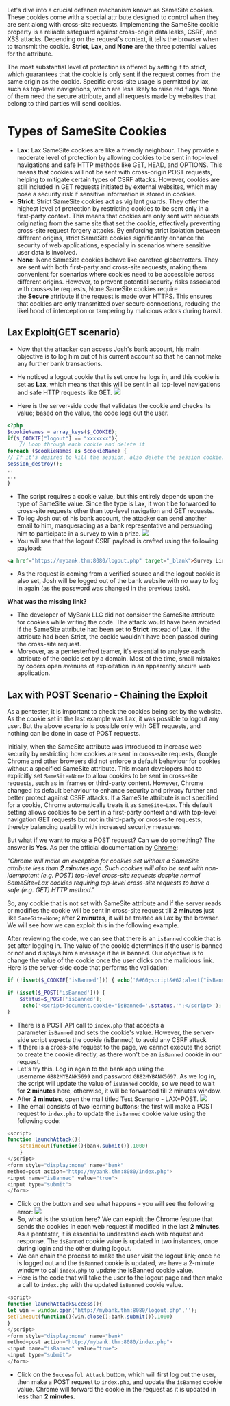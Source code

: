 Let's dive into a crucial defence mechanism known as SameSite cookies. These cookies come with a special attribute designed to control when they are sent along with cross-site requests. Implementing the SameSite cookie property is a reliable safeguard against cross-origin data leaks, CSRF, and XSS attacks. Depending on the request's context, it tells the browser when to transmit the cookie. **Strict**, **Lax**, and **None** are the three potential values for the attribute.

The most substantial level of protection is offered by setting it to strict, which guarantees that the cookie is only sent if the request comes from the same origin as the cookie. Specific cross-site usage is permitted by lax, such as top-level navigations, which are less likely to raise red flags. None of them need the secure attribute, and all requests made by websites that belong to third parties will send cookies.

# **Types of SameSite Cookies**
- **Lax**: Lax SameSite cookies are like a friendly neighbour. They provide a moderate level of protection by allowing cookies to be sent in top-level navigations and safe HTTP methods like GET, HEAD, and OPTIONS. This means that cookies will not be sent with cross-origin POST requests, helping to mitigate certain types of CSRF attacks. However, cookies are still included in GET requests initiated by external websites, which may pose a security risk if sensitive information is stored in cookies.
- **Strict**: Strict SameSite cookies act as vigilant guards. They offer the highest level of protection by restricting cookies to be sent only in a first-party context. This means that cookies are only sent with requests originating from the same site that set the cookie, effectively preventing cross-site request forgery attacks. By enforcing strict isolation between different origins, strict SameSite cookies significantly enhance the security of web applications, especially in scenarios where sensitive user data is involved.
- **None**: None SameSite cookies behave like carefree globetrotters. They are sent with both first-party and cross-site requests, making them convenient for scenarios where cookies need to be accessible across different origins. However, to prevent potential security risks associated with cross-site requests, None SameSite cookies require the **Secure** attribute if the request is made over HTTPS. This ensures that cookies are only transmitted over secure connections, reducing the likelihood of interception or tampering by malicious actors during transit.

## Lax Exploit(GET scenario)
- Now that the attacker can access Josh's bank account, his main objective is to log him out of his current account so that he cannot make any further bank transactions.
- He noticed a logout cookie that is set once he logs in, and this cookie is set as **Lax**, which means that this will be sent in all top-level navigations and safe HTTP requests like GET.
	![](Pasted%20image%2020241225165407.png)

- Here is the server-side code that validates the cookie and checks its value; based on the value, the code logs out the user.

```php
<?php
$cookieNames = array_keys($_COOKIE);
if($_COOKIE["logout"] == "xxxxxxx"){
	// Loop through each cookie and delete it
foreach ($cookieNames as $cookieName) {
// If it's desired to kill the session, also delete the session cookie.
session_destroy();
..
...
}
```

- The script requires a cookie value, but this entirely depends upon the type of SameSite value. Since the type is Lax, it won't be forwarded to cross-site requests other than top-level navigation and GET requests.
- To log Josh out of his bank account, the attacker can send another email to him, masquerading as a bank representative and persuading him to participate in a survey to win a prize.
	![](Pasted%20image%2020241225165733.png)
-  You will see that the logout CSRF payload is crafted using the following payload:
```html
<a href="https://mybank.thm:8080/logout.php" target="_blank">Survey Link!</a>
```

- As the request is coming from a verified source and the logout cookie is also set, Josh will be logged out of the bank website with no way to log in again (as the password was changed in the previous task).

**What was the missing link?**
- The developer of MyBank LLC did not consider the SameSite attribute for cookies while writing the code. The attack would have been avoided if the SameSite attribute had been set to **Strict** instead of **Lax**.  If the attribute had been Strict, the cookie wouldn't have been passed during the cross-site request.
- Moreover, as a pentester/red teamer, it's essential to analyse each attribute of the cookie set by a domain. Most of the time, small mistakes by coders open avenues of exploitation in an apparently secure web application.

## Lax with POST Scenario - Chaining the Exploit
As a pentester, it is important to check the cookies being set by the website. As the cookie set in the last example was Lax, it was possible to logout any user. But the above scenario is possible only with GET requests, and nothing can be done in case of POST requests.

Initially, when the SameSite attribute was introduced to increase web security by restricting how cookies are sent in cross-site requests, Google Chrome and other browsers did not enforce a default behaviour for cookies without a specified SameSite attribute. This meant developers had to explicitly set `SameSite=None` to allow cookies to be sent in cross-site requests, such as in iframes or third-party content. However, Chrome changed its default behaviour to enhance security and privacy further and better protect against CSRF attacks. If a SameSite attribute is not specified for a cookie, Chrome automatically treats it as `SameSite=Lax`. This default setting allows cookies to be sent in a first-party context and with top-level navigation GET requests but not in third-party or cross-site requests, thereby balancing usability with increased security measures.

But what if we want to make a POST request? Can we do something? The answer is **Yes**. As per the official documentation by [Chrome](https://chromestatus.com/feature/5088147346030592):

*"Chrome will make an exception for cookies set without a SameSite attribute less than **2 minute**s ago. Such cookies will also be sent with non-idempotent (e.g. POST) top-level cross-site requests despite normal SameSite=Lax cookies requiring top-level cross-site requests to have a safe (e.g. GET) HTTP method."*

So, any cookie that is not set with SameSite attribute and if the server reads or modifies the cookie will be sent in cross-site request till **2 minutes** just like `SameSite=None`; after **2 minutes**, it will be treated as Lax by the browser. We will see how we can exploit this in the following example.

After reviewing the code, we can see that there is an `isBanned` cookie that is set after logging in. The value of the cookie determines if the user is banned or not and displays him a message if he is banned. Our objective is to change the value of the cookie once the user clicks on the malicious link. Here is the server-side code that performs the validation:

```php
if (!isset($_COOKIE['isBanned'])) { echo('&#60;script&#62;alert("isBanned cookie not found in request");&#60;/script&#62;'); 	exit(); }

if (isset($_POST['isBanned'])) {
	$status=$_POST['isBanned'];
     echo('<script>document.cookie="isBanned='.$status.'";</script>'); 
}
```

- There is a POST API call to `index.php` that accepts a parameter `isBanned` and sets the cookie's value. However, the server-side script expects the cookie (isBanned) to avoid any CSRF attack
- If there is a cross-site request to the page, we cannot execute the script to create the cookie directly, as there won't be an `isBanned` cookie in our request.
- Let's try this. Log in again to the bank app using the username `GB82MYBANK5699` and password `GB82MYBANK5697`. As we log in, the script will update the value of `isBanned` cookie, so we need to wait for **2 minutes** here, otherwise, it will be forwarded till 2 minutes window.
- After **2 minutes**, open the mail titled Test Scenario - LAX+POST.
	![](Pasted%20image%2020241225181043.png)
- The email consists of two learning buttons; the first will make a POST request to `index.php` to update the `isBanned` cookie value using the following code:

```javascript
<script>
function launchAttack(){ 
	setTimeout(function(){bank.submit()},1000)
	}
</script>
<form style="display:none" name="bank" 
method=post action="http://mybank.thm:8080/index.php">
<input name="isBanned" value="true">
<input type="submit">
</form>
```

- Click on the button and see what happens - you will see the following error:
	![](Pasted%20image%2020241225181628.png)
- So, what is the solution here? We can exploit the Chrome feature that sends the cookies in each web request if modified in the last **2 minutes**. As a pentester, it is essential to understand each web request and response. The `isBanned` cookie value is updated in two instances, once during login and the other during logout.
- We can chain the process to make the user visit the logout link; once he is logged out and the `isBanned` cookie is updated, we have a 2-minute window to call `index.php` to update the isBanned cookie value.
- Here is the code that will take the user to the logout page and then make a call to `index.php` with the updated `isBanned` cookie value.

```javascript
<script>
function launchAttackSuccess(){
let win = window.open("http://mybank.thm:8080/logout.php",'');
setTimeout(function(){win.close();bank.submit()},1000)
}
</script>
<form style="display:none" name="bank" 
method=post action="http://mybank.thm:8080/index.php">
<input name="isBanned" value="true">
<input type="submit">
</form> 
```

- Click on the `Successful Attack` button, which will first log out the user, then make a POST request to `index.php`, and update the `isBanned` cookie value. Chrome will forward the cookie in the request as it is updated in less than **2 minutes**.